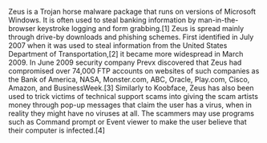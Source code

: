 Zeus is a Trojan horse malware package that runs on versions of Microsoft Windows. It is often used to steal banking information by man-in-the-browser keystroke logging and form grabbing.[1] Zeus is spread mainly through drive-by downloads and phishing schemes. First identified in July 2007 when it was used to steal information from the United States Department of Transportation,[2] it became more widespread in March 2009. In June 2009 security company Prevx discovered that Zeus had compromised over 74,000 FTP accounts on websites of such companies as the Bank of America, NASA, Monster.com, ABC, Oracle, Play.com, Cisco, Amazon, and BusinessWeek.[3] Similarly to Koobface, Zeus has also been used to trick victims of technical support scams into giving the scam artists money through pop-up messages that claim the user has a virus, when in reality they might have no viruses at all. The scammers may use programs such as Command prompt or Event viewer to make the user believe that their computer is infected.[4]

